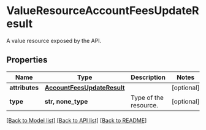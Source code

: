 # ValueResourceAccountFeesUpdateResult

A value resource exposed by the API.

## Properties
Name | Type | Description | Notes
------------ | ------------- | ------------- | -------------
**attributes** | [**AccountFeesUpdateResult**](AccountFeesUpdateResult.md) |  | [optional] 
**type** | **str, none_type** | Type of the resource. | [optional] 

[[Back to Model list]](../README.md#documentation-for-models) [[Back to API list]](../README.md#documentation-for-api-endpoints) [[Back to README]](../README.md)


